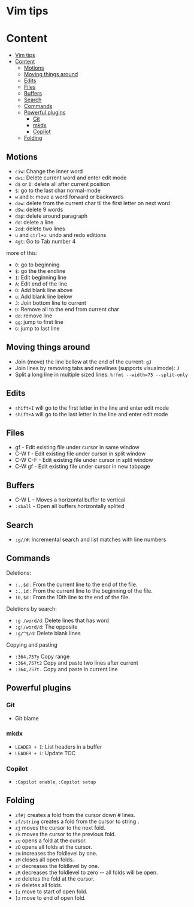 # Vim tips

# Content

- [Vim tips](#vim-tips)
- [Content](#content)
    - [Motions](#motions)
    - [Moving things around](#moving-things-around)
    - [Edits](#edits)
    - [Files](#files)
    - [Buffers](#buffers)
    - [Search](#search)
    - [Commands](#commands)
    - [Powerful plugins](#powerful-plugins)
        - [Git](#git)
        - [mkdx](#mkdx)
        - [Copilot](#copilot)
    - [Folding](#folding)

## Motions

- `ciw`: Change the inner word
- `dwi`: Delete current word and enter edit mode
- `d$` or `D`: delete all after current position
- `$`: go to the last char normal-mode
- `w` and `b`: move a word forward or backwards
- `daw`: delete from the current char til the first letter on next word
- `d9w`: delete 9 words
- `dap`: delete around paragraph
- `dd`: delete a line
- `2dd`: delete two lines
- `u` and `ctrl+o`: undo and redo editions
- `4gt`: Go to Tab number 4

more of this:
- `0`: go to beginning
- `$`: go the the endline
- `I`: Edit beginning line
- `A`: Edit end of the line
- `O`: Add blank line above
- `o`: Add blank line below
- `J`: Join bottom line to current
- `D`: Remove all to the end from current char
- `dd`: remove line
- `gg`: jump to first line
- `G`: jump to last line

## Moving things around
- Join (move) the line bellow at the end of the current: `gJ`
- Join lines by removing tabs and newlines (supports visualmode): `J`
- Split a long line in multiple sized lines: `%!fmt --width=75 --split-only`

## Edits
- `shift+I` will go to the first letter in the line and enter edit mode
- `shift+A` will go to the last letter in the line and enter edit mode

## Files
- gf - Edit existing file under cursor in same window
- C-W f - Edit existing file under cursor in split window
- C-W C-F - Edit existing file under cursor in split window
- C-W gf - Edit existing file under cursor in new tabpage

## Buffers
- C-W L - Moves a horizontal buffer to vertical
- `:sball` - Open all buffers horizontally splited

## Search
- `:g//#`: Incremental search and list matches with line numbers

## Commands
Deletions:
- `:.,$d` : From the current line to the end of the file.
- `:.,1d` : From the current line to the beginning of the file.
- `10,$d` : From the 10th line to the end of the file.

Deletions by search:
- `:g /word/d`: Delete lines that has word
- `:g!/word/d`: The opposite
- `:g/^$/d`: Delete blank lines

Copying and pasting
- `:364,757y` Copy range
- `:364,757t2` Copy and paste two lines after current
- `:364,757t.` Copy and paste in current line

## Powerful plugins
### Git
- Git blame

### mkdx
- `LEADER + I`: List headers in a buffer
- `LEADER + i`: Update TOC

### Copilot
- `:Copilot enable`, `:Copilot setup`

## Folding
- `zf#j` creates a fold from the cursor down # lines.
- `zf/string` creates a fold from the cursor to string .
- `zj` moves the cursor to the next fold.
- `zk` moves the cursor to the previous fold.
- `zo` opens a fold at the cursor.
- `zO` opens all folds at the cursor.
- `zm` increases the foldlevel by one.
- `zM` closes all open folds.
- `zr` decreases the foldlevel by one.
- `zR` decreases the foldlevel to zero -- all folds will be open.
- `zd` deletes the fold at the cursor.
- `zE` deletes all folds.
- `[z` move to start of open fold.
- `]z` move to end of open fold.

